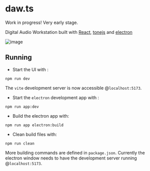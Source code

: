 # daw.ts

Work in progress! Very early stage.

Digital Audio Workstation built with [React](https://react.dev/), [tonejs](https://tonejs.github.io/) and [electron](https://www.electronjs.org/)

![image](https://github.com/user-attachments/assets/bfecbe49-373f-4d3e-94a3-b71efc224669)

## Running
- Start the UI with :
```commandline
npm run dev
```
The `vite` development server is now accessible @`localhost:5173`.

- Start the `electron` development app with :
```commandline
npm run app:dev
```
- Build the electron app with:
```commandline
npm run app electron:build
```
- Clean build files with:
```commandline
npm run clean
```

More building commands are defined in `package.json`.
Currently the electron window needs to have the development server running @`localhost:5173`.
